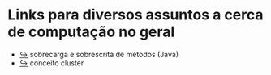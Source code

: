 # Links para diversos assuntos a cerca de computação no geral

- [:arrow_right_hook:](https://cursos.alura.com.br/forum/topico-sobrescrita-e-sobrecarga-de-metodos-qual-a-diferenca-e-para-o-que-servem-73090?gclid=Cj0KCQiA09eQBhCxARIsAAYRiynIq7UeY4DwiXfCuHJWkadxvlNoErKOb1zhSmrT9BZvK20PpIjB0B4aAtf_EALw_wcB) sobrecarga e sobrescrita de métodos (Java)
- [:arrow_right_hook:](https://www.controle.net/faq/o-que-e-cluster) conceito cluster
